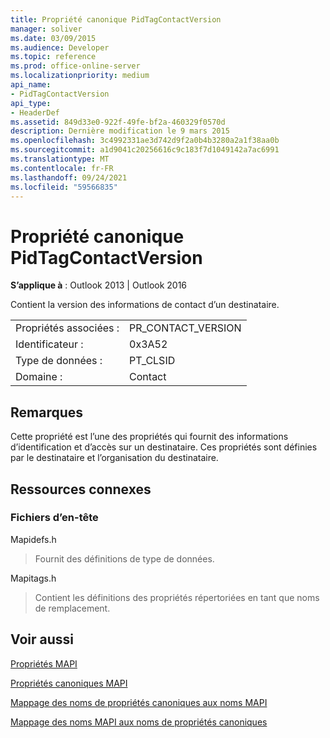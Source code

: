 ```yaml
---
title: Propriété canonique PidTagContactVersion
manager: soliver
ms.date: 03/09/2015
ms.audience: Developer
ms.topic: reference
ms.prod: office-online-server
ms.localizationpriority: medium
api_name:
- PidTagContactVersion
api_type:
- HeaderDef
ms.assetid: 849d33e0-922f-49fe-bf2a-460329f0570d
description: Dernière modification le 9 mars 2015
ms.openlocfilehash: 3c4992331ae3d742d9f2a0b4b3280a2a1f38aa0b
ms.sourcegitcommit: a1d9041c20256616c9c183f7d1049142a7ac6991
ms.translationtype: MT
ms.contentlocale: fr-FR
ms.lasthandoff: 09/24/2021
ms.locfileid: "59566835"
---
```

# <a name="pidtagcontactversion-canonical-property"></a>Propriété canonique PidTagContactVersion

  
  
**S’applique à** : Outlook 2013 | Outlook 2016 
  
Contient la version des informations de contact d’un destinataire.
  
|||
|:-----|:-----|
|Propriétés associées :  <br/> |PR_CONTACT_VERSION  <br/> |
|Identificateur :  <br/> |0x3A52  <br/> |
|Type de données :  <br/> |PT_CLSID  <br/> |
|Domaine :  <br/> |Contact  <br/> |
   
## <a name="remarks"></a>Remarques

Cette propriété est l’une des propriétés qui fournit des informations d’identification et d’accès sur un destinataire. Ces propriétés sont définies par le destinataire et l’organisation du destinataire.
  
## <a name="related-resources"></a>Ressources connexes

### <a name="header-files"></a>Fichiers d’en-tête

Mapidefs.h
  
> Fournit des définitions de type de données.
    
Mapitags.h
  
> Contient les définitions des propriétés répertoriées en tant que noms de remplacement.
    
## <a name="see-also"></a>Voir aussi



[Propriétés MAPI](mapi-properties.md)
  
[Propriétés canoniques MAPI](mapi-canonical-properties.md)
  
[Mappage des noms de propriétés canoniques aux noms MAPI](mapping-canonical-property-names-to-mapi-names.md)
  
[Mappage des noms MAPI aux noms de propriétés canoniques](mapping-mapi-names-to-canonical-property-names.md)

